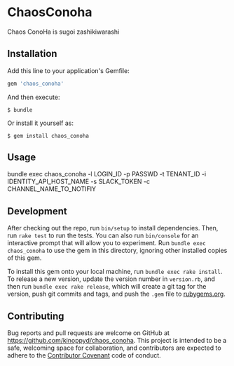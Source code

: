 # ChaosConoha

Chaos ConoHa is sugoi zashikiwarashi

## Installation

Add this line to your application's Gemfile:

```ruby
gem 'chaos_conoha'
```

And then execute:

    $ bundle

Or install it yourself as:

    $ gem install chaos_conoha

## Usage

bundle exec chaos_conoha -l LOGIN_ID -p PASSWD -t TENANT_ID -i IDENTITY_API_HOST_NAME -s SLACK_TOKEN -c CHANNEL_NAME_TO_NOTIFIY

## Development

After checking out the repo, run `bin/setup` to install dependencies. Then, run `rake test` to run the tests. You can also run `bin/console` for an interactive prompt that will allow you to experiment. Run `bundle exec chaos_conoha` to use the gem in this directory, ignoring other installed copies of this gem.

To install this gem onto your local machine, run `bundle exec rake install`. To release a new version, update the version number in `version.rb`, and then run `bundle exec rake release`, which will create a git tag for the version, push git commits and tags, and push the `.gem` file to [rubygems.org](https://rubygems.org).

## Contributing

Bug reports and pull requests are welcome on GitHub at https://github.com/kinoppyd/chaos_conoha. This project is intended to be a safe, welcoming space for collaboration, and contributors are expected to adhere to the [Contributor Covenant](contributor-covenant.org) code of conduct.

